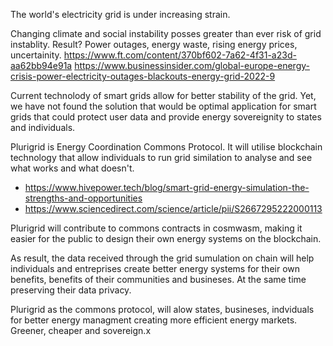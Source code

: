 The world's electricity grid is under increasing strain.

Changing climate and social instability posses greater than ever risk of grid instablity. Result? Power outages, energy waste, rising energy prices, uncertainity. 
https://www.ft.com/content/370bf602-7a62-4f31-a23d-aa62bb94e91a
https://www.businessinsider.com/global-europe-energy-crisis-power-electricity-outages-blackouts-energy-grid-2022-9

Current technolody of smart grids allow for better stability of the grid. Yet, we have not found the solution that would be optimal application for smart grids that could protect user data and provide energy sovereignity to states and individuals. 

Plurigrid is Energy Coordination Commons Protocol. It will utilise blockchain technology that allow individuals to run grid similation to analyse and see what works and what doesn't. 
- https://www.hivepower.tech/blog/smart-grid-energy-simulation-the-strengths-and-opportunities
- https://www.sciencedirect.com/science/article/pii/S2667295222000113

Plurigrid will contribute to commons contracts in cosmwasm, making it easier for the public to design their own energy systems on the blockchain.

As result, the data received through the grid sumulation on chain will help individuals and entreprises create better energy systems for their own benefits, benefits of their communities and busineses. At the same time preserving their data privacy. 

Plurigrid as the commons protocol, will alow states, busineses, indviduals for better energy managment creating more efficient energy markets. Greener, cheaper and sovereign.x


